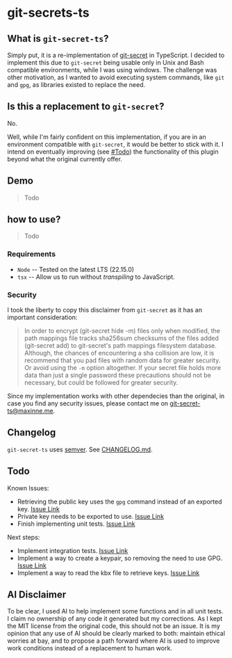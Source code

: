 # git-secrets-ts


## What is `git-secret-ts`?

Simply put, it is a re-implementation of [git-secret](https://github.com/sobolevn/git-secret) in TypeScript. I decided to implement this due to `git-secret` being usable only in Unix and Bash compatible environments, while I was using windows. The challenge was other motivation, as I wanted to avoid executing system commands, like `git` and `gpg`, as libraries existed to replace the need.

## Is this a replacement to `git-secret`?

No.

Well, while I'm fairly confident on this implementation, if you are in an environment compatible with `git-secret`, it would be better to stick with it. I intend on eventually improving (see [#Todo](#todo)) the functionality of this plugin beyond what the original currently offer.

## Demo

> Todo

## how to use?

> Todo

### Requirements

 - `Node` -- Tested on the latest LTS (22.15.0) 
 - `tsx`  -- Allow us to run without _transpiling_ to JavaScript.

### Security

I took the liberty to copy this disclaimer from `git-secret` as it has an important consideration:

> In order to encrypt (git-secret hide -m) files only when modified, the path
mappings file tracks sha256sum checksums of the files added (git-secret add) to
git-secret's path mappings filesystem database. Although, the chances of
encountering a sha collision are low, it is recommend that you pad files with
random data for greater security. Or avoid using  the `-m` option altogether.
If your secret file holds more data than just a single password these
precautions should not be necessary, but could be followed for greater
security.

Since my implementation works with other dependecies than the original, in case you find any security
issues, please contact me on [git-secret-ts@maxinne.me](mailto:git-secret-ts@maxinne.me).

## Changelog

`git-secret-ts` uses [semver](https://semver.org/). See [CHANGELOG.md](CHANGELOG.md).

## Todo

Known Issues:
 - Retrieving the public key uses the `gpg` command instead of an exported key. [Issue Link](https://github.com/maxinne-dev/git-secret-ts/issues/1)
 - Private key needs to be exported to use. [Issue Link](https://github.com/maxinne-dev/git-secret-ts/issues/4)
 - Finish implementing unit tests. [Issue Link](https://github.com/maxinne-dev/git-secret-ts/issues/2)

Next steps:
 - Implement integration tests. [Issue Link](https://github.com/maxinne-dev/git-secret-ts/issues/6)
 - Implement a way to create a keypair, so removing the need to use GPG. [Issue Link](https://github.com/maxinne-dev/git-secret-ts/issues/5)
 - Implement a way to read the kbx file to retrieve keys. [Issue Link](https://github.com/maxinne-dev/git-secret-ts/issues/3)

## AI Disclaimer

To be clear, I used AI to help implement some functions and in all unit tests. I claim no ownership
 of any code it generated but my corrections. As I kept the MIT license from the original code, this
should not be an issue. It is my opinion that any use of AI should be clearly marked to both: maintain
ethical worries at bay, and to propose a path forward where AI is used to improve work conditions 
instead of a replacement to human work.
